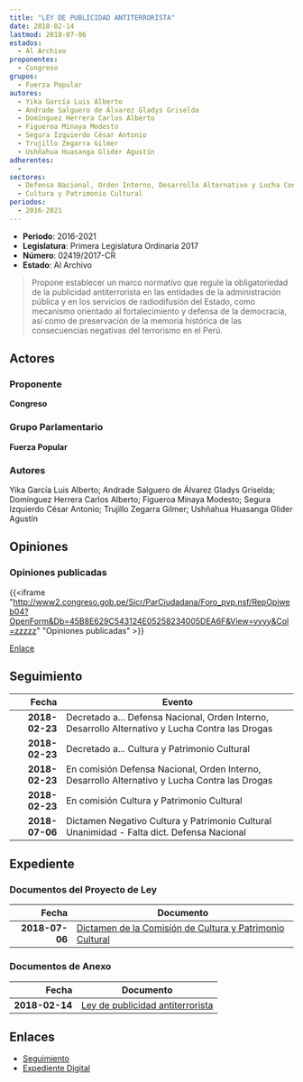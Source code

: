 ```yaml
---
title: "LEY DE PUBLICIDAD ANTITERRORISTA"
date: 2018-02-14
lastmod: 2018-07-06
estados: 
  - Al Archivo
proponentes: 
  - Congreso
grupos: 
  - Fuerza Popular
autores: 
  - Yika García Luis Alberto
  - Andrade Salguero de Álvarez Gladys Griselda
  - Domínguez Herrera Carlos Alberto
  - Figueroa Minaya Modesto
  - Segura Izquierdo César Antonio
  - Trujillo Zegarra Gilmer
  - Ushñahua Huasanga Glider Agustín
adherentes: 
  - 
sectores: 
  - Defensa Nacional, Orden Interno, Desarrollo Alternativo y Lucha Contra las Drogas
  - Cultura y Patrimonio Cultural
periodos: 
  - 2016-2021
---
```


- **Periodo**: 2016-2021
- **Legislatura**: Primera Legislatura Ordinaria 2017
- **Número**: 02419/2017-CR
- **Estado**: Al Archivo

> Propone establecer un marco normativo que regule la obligatoriedad de la publicidad antiterrorista en las entidades de la administración pública y en los servicios de radiodifusión del Estado, como mecanismo orientado al fortalecimiento y defensa de la democracia, así como de preservación de la memoria histórica de las consecuencias negativas del terrorismo en el Perú.


## Actores

### Proponente

**Congreso**

### Grupo Parlamentario

**Fuerza Popular**

### Autores

Yika García Luis Alberto; Andrade Salguero de Álvarez Gladys Griselda; Domínguez Herrera Carlos Alberto; Figueroa Minaya Modesto; Segura Izquierdo César Antonio; Trujillo Zegarra Gilmer; Ushñahua Huasanga Glider Agustín


## Opiniones

### Opiniones publicadas

{{<iframe "http://www2.congreso.gob.pe/Sicr/ParCiudadana/Foro_pvp.nsf/RepOpiweb04?OpenForm&Db=45B8E629C543124E05258234005DEA6F&View=yyyy&Col=zzzzz" "Opiniones publicadas" >}}

[Enlace](http://www2.congreso.gob.pe/Sicr/ParCiudadana/Foro_pvp.nsf/RepOpiweb04?OpenForm&Db=45B8E629C543124E05258234005DEA6F&View=yyyy&Col=zzzzz)

## Seguimiento

| Fecha | Evento |
|------:|--------|
| **2018-02-23** | Decretado a... Defensa Nacional, Orden Interno, Desarrollo Alternativo y Lucha Contra las Drogas|
| **2018-02-23** | Decretado a... Cultura y Patrimonio Cultural|
| **2018-02-23** | En comisión Defensa Nacional, Orden Interno, Desarrollo Alternativo y Lucha Contra las Drogas|
| **2018-02-23** | En comisión Cultura y Patrimonio Cultural|
| **2018-07-06** | Dictamen Negativo Cultura y Patrimonio Cultural Unanimidad - Falta dict. Defensa Nacional|


## Expediente


### Documentos del Proyecto de Ley

| Fecha | Documento |
|------:|--------|
| **2018-07-06** | [Dictamen de la Comisión de Cultura y Patrimonio Cultural](http://www.leyes.congreso.gob.pe/Documentos/2016_2021/ADLP/Normas_Legales/30737-LEY.pdf) |

### Documentos de Anexo

| Fecha | Documento |
|------:|--------|
| **2018-02-14** | [Ley de publicidad antiterrorista](http://www.leyes.congreso.gob.pe/Documentos/2016_2021/Proyectos_de_Ley_y_de_Resoluciones_Legislativas/PL0241920180214.PDF) |

## Enlaces 

- [Seguimiento](http://www2.congreso.gob.pe/Sicr/TraDocEstProc/CLProLey2016.nsf/f7fff46988ca05b1052578e100829cc7/2cba12aad33d6ff40525823400582b25?OpenDocument)
- [Expediente Digital](http://www2.congreso.gob.pe/Sicr/TraDocEstProc/CLProLey2016.nsf/f7fff46988ca05b1052578e100829cc7/2cba12aad33d6ff40525823400582b25?OpenDocument&Click=05257FB7005EB655.eb71d0cf91d8294e05256cdf006b5706/$Body/0.1C6C)
